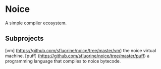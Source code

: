 # Noice

A simple compiler ecosystem.

## Subprojects

[vm] (https://github.com/sfluorine/noice/tree/master/vm) the noice virtual machine.
[puff] (https://github.com/sfluorine/noice/tree/master/puff) a programming language that compiles to noice bytecode.
